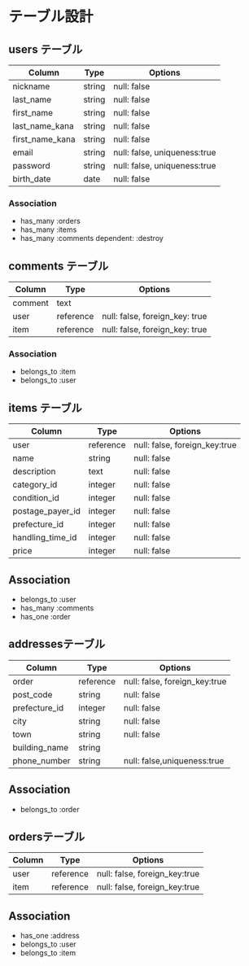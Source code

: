 # テーブル設計

## users テーブル

| Column            | Type   | Options                           |
| ----------------- | ------ | --------------------------------- |
| nickname          | string | null: false                       |
| last_name         | string | null: false                       |
| first_name        | string | null: false                       |
| last_name_kana    | string | null: false                       |
| first_name_kana   | string | null: false                       |
| email             | string | null: false, uniqueness:true      |
| password          | string | null: false, uniqueness:true      |
| birth_date        | date   | null: false                       |
### Association

- has_many :orders
- has_many :items
- has_many :comments dependent: :destroy

## comments テーブル

| Column     | Type       | Options                        |
| -----------| ---------- | ------------------------------ |
| comment    | text       |                                |
| user       | reference  | null: false, foreign_key: true |
| item       | reference  | null: false, foreign_key: true |

### Association

- belongs_to :item
- belongs_to :user

## items テーブル

| Column             | Type       | Options                         |
| ------------------ | ---------- | ------------------------------- |
| user               | reference  | null: false, foreign_key:true   |  
| name               | string     | null: false                     |
| description        | text       | null: false                     |
| category_id        | integer    | null: false                     |
| condition_id       | integer    | null: false                     |
| postage_payer_id   | integer    | null: false                     |
| prefecture_id      | integer    | null: false                     |
| handling_time_id   | integer    | null: false                     |
| price              | integer    | null: false                     |

## Association
- belongs_to :user
- has_many :comments
- has_one :order

## addressesテーブル

| Column             | Type       | Options                         |
| ------------------ | ---------- | ------------------------------- |
| order              | reference  | null: false, foreign_key:true   |
| post_code          | string     | null: false                     |  
| prefecture_id      | integer    | null: false                     |  
| city               | string     | null: false                     |
| town               | string     | null: false                     |
| building_name      | string     |                                 |
| phone_number       | string     | null: false,uniqueness:true     |

## Association
- belongs_to :order

## ordersテーブル

| Column             | Type       | Options                         |
| ------------------ | ---------- | ------------------------------- |
| user               | reference  | null: false, foreign_key:true   |
| item               | reference  | null: false, foreign_key:true   |

## Association
- has_one :address
- belongs_to :user
- belongs_to :item